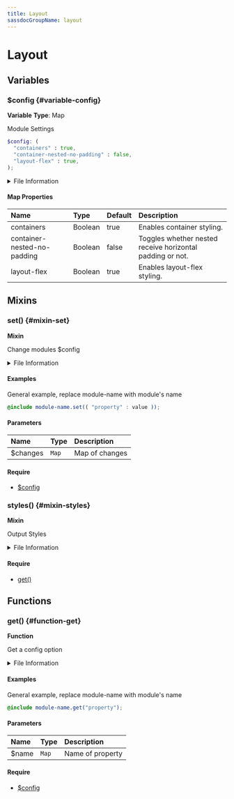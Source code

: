 ```yaml
---
title: Layout
sassdocGroupName: layout
---
```



# Layout

<div class="type-large">



</div>



## Variables




<div class="sassdoc-item-header">

###  $config {#variable-config}

  <div class="sassdoc-item-header__labels">
    <span class="tag tag--primary"><strong>Variable</strong></span> <span class="tag"><strong>Type</strong>: Map</span>
  </div>

</div>

  

Module Settings
    
    

``` scss
$config: (
  "containers" : true,
  "container-nested-no-padding" : false,
  "layout-flex" : true,
);
```
  


<details>
  <summary>File Information</summary>
  
- **File:** _layout.scss
- **Group:** layout
- **Type:** variable
- **Lines (comments):** 10-14
- **Lines (code):** 16-20

</details>

    

#### Map Properties


|Name|Type|Default|Description|
|:--|:--|:--|:--|
|containers|Boolean|true|Enables container styling.|
|container-nested-no-padding|Boolean|false|Toggles whether nested receive horizontal padding or not.|
|layout-flex|Boolean|true|Enables layout-flex styling.|

    
  

## Mixins




<div class="sassdoc-item-header">

###  set() {#mixin-set}

  <div class="sassdoc-item-header__labels">
    <span class="tag tag--primary"><strong>Mixin</strong></span>
  </div>

</div>

  

Change modules $config
    
    


<details>
  <summary>File Information</summary>
  
- **File:** _layout.scss
- **Group:** layout
- **Type:** mixin
- **Lines (comments):** 22-25
- **Lines (code):** 26-28

</details>

    

#### Examples

General example, replace module-name with module's name      


``` scss
@include module-name.set(( "property" : value ));
```
  



      

#### Parameters


|Name|Type|Description|
|:--|:--|:--|
|$changes|`Map`|Map of changes|

    

#### Require

- [$config](/sass/base/elements/#variable-config)
  


<div class="sassdoc-item-header">

###  styles() {#mixin-styles}

  <div class="sassdoc-item-header__labels">
    <span class="tag tag--primary"><strong>Mixin</strong></span>
  </div>

</div>

  

Output Styles 
    
    


<details>
  <summary>File Information</summary>
  
- **File:** _layout.scss
- **Group:** layout
- **Type:** mixin
- **Lines (comments):** 39-39
- **Lines (code):** 41-102

</details>

    

#### Require

- [get()](/sass/base/elements/#function-get)
  
  

## Functions




<div class="sassdoc-item-header">

###  get() {#function-get}

  <div class="sassdoc-item-header__labels">
    <span class="tag tag--primary"><strong>Function</strong></span>
  </div>

</div>

  

Get a config option
    
    


<details>
  <summary>File Information</summary>
  
- **File:** _layout.scss
- **Group:** layout
- **Type:** function
- **Lines (comments):** 30-33
- **Lines (code):** 35-37

</details>

    

#### Examples

General example, replace module-name with module's name      


``` scss
@include module-name.get("property");
```
  



      

#### Parameters


|Name|Type|Description|
|:--|:--|:--|
|$name|`Map`|Name of property|

    

#### Require

- [$config](/sass/base/elements/#variable-config)
  
  
  